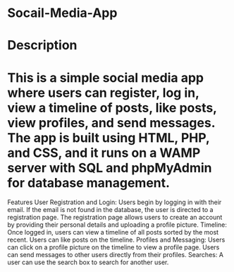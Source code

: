# Socail-Media-App

# Description
# This is a simple social media app where users can register, log in, view a timeline of posts, like posts, view profiles, and send messages. The app is built using HTML, PHP, and CSS, and it runs on a WAMP server with SQL and phpMyAdmin for database management.

Features
User Registration and Login:
Users begin by logging in with their email.
If the email is not found in the database, the user is directed to a registration page.
The registration page allows users to create an account by providing their personal details and uploading a profile picture.
Timeline:
Once logged in, users can view a timeline of all posts sorted by the most recent.
Users can like posts on the timeline.
Profiles and Messaging:
Users can click on a profile picture on the timeline to view a profile page.
Users can send messages to other users directly from their profiles.
Searches:
A user can use the search box to search for another user.
